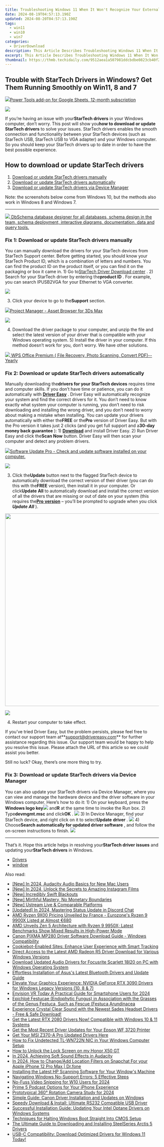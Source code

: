 ```yaml
---
title: Troubleshooting Windows 11 When It Won't Recognize Your External Hardware
date: 2024-08-19T04:57:13.190Z
updated: 2024-08-20T04:57:13.190Z
tags:
  - win11
  - win10
  - win7
categories:
  - DriverDownload
description: This Article Describes Troubleshooting Windows 11 When It Won't Recognize Your External Hardware
excerpt: This Article Describes Troubleshooting Windows 11 When It Won't Recognize Your External Hardware
thumbnail: https://thmb.techidaily.com/9512aea1a507981ddcbdbe0823cb40f28338d2e0f0685c6e003300aac2dc1534.jpg
---
```


## Trouble with StarTech Drivers in Windows? Get Them Running Smoothly on Win11, 8 and 7

<!-- affiliate ads begin -->
<a href="https://secure.2checkout.com/order/checkout.php?PRODS=4721564&QTY=1&AFFILIATE=108875&CART=1"><img src="https://secure.avangate.com/images/merchant/c14a8df1e1b4d5297e9cb30cb34d5a00/products/copy_power-tools-48.png" border="0">Power Tools add-on for Google Sheets, 12-month subscription</a>
<!-- affiliate ads end -->
![](https://images.drivereasy.com/wp-content/uploads/2018/07/img_5b4eac40299cf.jpg)

 If you’re having an issue with your**StarTech drivers** in your Windows computer, don’t worry. This post will show you**how to download or update StarTech drivers** to solve your issues.  StarTech drivers enables the smooth connection and functionality between your StarTech devices (such as StarTech USB, StarTech USB to VGA adapter) and your Windows computer. So you should keep your StarTech drivers up to date in order to have the best possible experience.

## How to download or update StarTech drivers

1. [Download or update StarTech drivers manually](https://tools.techidaily.com/drivereasy/download/)
2. [Download or update StarTech drivers automatically](https://tools.techidaily.com/drivereasy/download/)
3. [Download or update StarTech drivers via Device Manager](https://tools.techidaily.com/drivereasy/download/)

 Note: the screenshots below come from Windows 10, but the methods also work in Windows 8 and Windows 7.

---

<!-- affiliate ads begin -->
<a href="https://shop.dbschema.com/order/checkout.php?PRODS=19867419&QTY=1&AFFILIATE=108875&CART=1"> <img src="https://secure.avangate.com/images/merchant/176b22bab4e94a28619ca2433b2ef241/products/1_icon256.png" border="0">
DbSchema database designer for all databases, schema design in the team, schema deployment, interactive diagrams, documentation, data and query tools. </a>
<!-- affiliate ads end -->
###  Fix 1: Download or update StarTech drivers manually

 You can manually download the drivers for your StarTech devices from StarTech Support center.  Before getting started, you should know your StarTech Product ID, which is a combination of letters and numbers. You can find the product ID on the product itself, or you can find it on the packaging or box it came in.  1) Go to[StarTech Driver Download center](https://www.startech.com/support/) .  2) Search for your StarTech driver by entering the**product ID** . For example, you can search  IPUSB2VGA for your Ethernet to VGA converter.

![](https://images.drivereasy.com/wp-content/uploads/2018/07/img_5b4ead386f0f2.jpg)

 3) Click your device to go to the**Support** section.

<!-- affiliate ads begin -->
<a href="https://secure.2checkout.com/order/checkout.php?PRODS=4709458&QTY=1&AFFILIATE=108875&CART=1"><img src="https://3d-kstudio.com/wp-content/uploads/2019/10/Project-Manager-version-3-1600x900-768x419.jpg" border="0">Project Manager - Asset Browser for 3Ds Max</a>
<!-- affiliate ads end -->
![](https://images.drivereasy.com/wp-content/uploads/2018/07/img_5b4ead6da6886.jpg)

 4) Download the driver package to your computer, and unzip the file and select the latest version of your driver that is compatible with your Windows operating system. 5) Install the driver in your computer.  If this method doesn’t work for you, don’t worry. We have other solutions.

<!-- affiliate ads begin -->
<a href="https://secure.2checkout.com/order/checkout.php?PRODS=38729081&QTY=1&AFFILIATE=108875&CART=1"><img src="https://website-prod.cache.wpscdn.com/img/wps-office-pdf-editor-1x.890dbda.png" border="0">
WPS Office Premium ( File Recovery, Photo Scanning, Convert PDF)--Yearly</a>
<!-- affiliate ads end -->
### Fix 2: Download or update StarTech drivers automatically

 Manually downloading the**drivers for your StarTech devices** requires time and computer skills. If you don’t have time or patience, you can do it automatically with **[Driver Easy](https://tools.techidaily.com/drivereasy/download/)**  .  Driver Easy will automatically recognize your system and find the correct drivers for it. You don’t need to know exactly what system your computer is running, you don’t need to risk downloading and installing the wrong driver, and you don’t need to worry about making a mistake when installing.  You can update your drivers automatically with either the**FREE** or the**Pro** version of Driver Easy. But with the Pro version it takes just 2 clicks (and you get full support and a**30-day money back guarantee** ):  1) **[Download](https://tools.techidaily.com/drivereasy/download/)**  and install Driver Easy.  2) Run Driver Easy and click the**Scan Now** button. Driver Easy will then scan your computer and detect any problem drivers.

<!-- affiliate ads begin -->
<a href="https://order.glarysoft.com/order/checkout.php?PRODS=4691139&QTY=1&AFFILIATE=108875&CART=1"><img src="https://secure.avangate.com/images/merchant/6734fa703f6633ab896eecbdfad8953a/products/SU-200-1.png" border="0">Software Update Pro - Check and update software installed on your computer. </a>
<!-- affiliate ads end -->
![](https://images.drivereasy.com/wp-content/uploads/2018/07/img_5b4eaf44ca031.jpg)

 3) Click the**Update** button next to the flagged StarTech device to automatically download the correct version of their driver (you can do this with the**FREE** version), then install it in your computer.  Or click**Update** **All** to automatically download and install the correct version of all the drivers that are missing or out of date on your system (this requires the[**Pro** **version**](https://tools.techidaily.com/drivereasy/download/) – you’ll be prompted to upgrade when you click **_Update All_** ).

<!-- affiliate ads begin -->
<a href="https://versadesk.pxf.io/c/5597632/1892107/21290" target="_top" id="1892107"><img src="//a.impactradius-go.com/display-ad/21290-1892107" border="0" alt="" width="1200" height="628"/></a><img height="0" width="0" src="https://imp.pxf.io/i/5597632/1892107/21290" style="position:absolute;visibility:hidden;" border="0" />
<!-- affiliate ads end -->
![](https://images.drivereasy.com/wp-content/uploads/2018/07/img_5b4eb1053ba58.jpg)

4) Restart your computer to take effect.

 If you’ve tried Driver Easy, but the problem persists, please feel free to contact our support team at**<support@drivereasy.com>** for further assistance regarding this issue. Our support team would be happy to help you resolve this issue. Please attach the URL of this article so we could assist you better.

  Still no luck? Okay, there’s one more thing to try.

### Fix 3: Download or update StarTech drivers via Device Manager

 You can also update your StarTech drivers via Device Manager, where you can view and manage the hardware device and the driver software in your Windows computer. Here’s how to do it:  1) On your keyboard, press the **Windows logo key![](https://images.drivereasy.com/wp-content/uploads/2017/09/img_59b0b16974940.png)**  and**R** at the same time to invoke the Run box.  2) Type**devmgmt.msc** and click**OK** . ![](https://images.drivereasy.com/wp-content/uploads/2018/06/img_5b1f85504ee6f.jpg)  3) In Device Manager, find your StarTech device, and right click on it to select**Update** **driver** . ![](https://images.drivereasy.com/wp-content/uploads/2018/06/img_5b17a789b323b.png)  4) Choose**Search automatically for updated driver software** , and follow the on-screen instructions to finish. ![](https://images.drivereasy.com/wp-content/uploads/2018/07/img_5b42dc1c9e9af.png)

---

 That’s it. Hope this article helps in resolving your**StarTech driver issues** and updating your**StarTech drivers** in Windows.

* [Drivers](https://tools.techidaily.com/drivereasy/download/)
* [window](https://tools.techidaily.com/drivereasy/download/)

<ins class="adsbygoogle"
     style="display:block"
     data-ad-format="autorelaxed"
     data-ad-client="ca-pub-7571918770474297"
     data-ad-slot="1223367746"></ins>



<ins class="adsbygoogle"
     style="display:block"
     data-ad-client="ca-pub-7571918770474297"
     data-ad-slot="8358498916"
     data-ad-format="auto"
     data-full-width-responsive="true"></ins>

<span class="atpl-alsoreadstyle">Also read:</span>
<div><ul>
<li><a href="https://video-capture.techidaily.com/new-in-2024-audacity-audio-basics-for-new-mac-users/"><u>[New] In 2024, Audacity Audio Basics for New Mac Users</u></a></li>
<li><a href="https://instagram-clips.techidaily.com/new-in-2024-unlock-the-secrets-to-amazing-instagram-films/"><u>[New] In 2024, Unlock the Secrets to Amazing Instagram Films</u></a></li>
<li><a href="https://some-techniques.techidaily.com/new-incredibly-swift-blackouts/"><u>[New] Incredibly Swift Blackouts</u></a></li>
<li><a href="https://fox-glue.techidaily.com/new-mirthful-mastery-no-monetary-boundaries/"><u>[New] Mirthful Mastery, No Monetary Boundaries</u></a></li>
<li><a href="https://some-guidance.techidaily.com/new-ustream-live-and-comparable-platforms/"><u>[New] Ustream Live & Comparable Platforms</u></a></li>
<li><a href="https://discord-videos.techidaily.com/updated-in-2024-mastering-status-update-in-discord-chat/"><u>[Updated] In 2024, Mastering Status Update in Discord Chat</u></a></li>
<li><a href="https://hardware-updates.techidaily.com/amd-ryzen-9x00-pricing-unveiled-by-france-eurozones-ryzen-9-9900x-listed-at-almost-680/"><u>AMD Ryzen 9X00 Pricing Unveiled by France - Eurozone's Ryzen 9 9900X Listed at Almost €680</u></a></li>
<li><a href="https://hardware-updates.techidaily.com/amd-unveils-zen-5-architecture-with-ryzen-9-9950x-latest-benchmarks-show-mixed-results-in-high-power-mode/"><u>AMD Unveils Zen 5 Architecture with Ryzen 9 9950X; Latest Benchmarks Show Mixed Results in High-Power Mode</u></a></li>
<li><a href="https://hardware-updates.techidaily.com/canon-pixma-mp280-driver-software-download-guide-windows-compatibility/"><u>Canon PIXMA MP280 Driver Software Download Guide - Windows Compatibility</u></a></li>
<li><a href="https://data-safeguard.techidaily.com/cookiebot-enabled-sites-enhance-user-experience-with-smart-tracking/"><u>Cookiebot-Enabled Sites: Enhance User Experience with Smart Tracking</u></a></li>
<li><a href="https://hardware-updates.techidaily.com/direct-access-to-the-latest-amd-radeon-r5-driver-download-for-various-windows-versions/"><u>Direct Access to the Latest AMD Radeon R5 Driver Download for Various Windows Versions</u></a></li>
<li><a href="https://hardware-updates.techidaily.com/download-updated-audio-drivers-for-focusrite-scarlett-18i20-on-pc-with-windows-operating-system/"><u>Download Updated Audio Drivers for Focusrite Scarlett 18I20 on PC with Windows Operating System</u></a></li>
<li><a href="https://hardware-updates.techidaily.com/effortless-installation-of-asuss-latest-bluetooth-drivers-and-update-guide/"><u>Effortless Installation of Asus's Latest Bluetooth Drivers and Update Guide</u></a></li>
<li><a href="https://hardware-updates.techidaily.com/elevate-your-graphics-experience-nvidia-geforce-rtx-3090-drivers-for-windows-legacy-versions-10-8-and-7/"><u>Elevate Your Graphics Experience: NVIDIA GeForce RTX 3090 Drivers for Windows Legacy Versions (10, 8 & 7)</u></a></li>
<li><a href="https://fox-access.techidaily.com/envision-vr-today-a-practical-guide-for-smartphone-users-for-2024/"><u>Envision VR Today  A Practical Guide for Smartphone Users for 2024</u></a></li>
<li><a href="https://hardware-updates.techidaily.com/epichloe-festucae-endophytic-fungus-in-association-with-the-grasses-of-the-genus-festuca-such-as-fescue-festuca-arundinacea/"><u>Epichloë Festucae (Endophytic Fungus) in Association with the Grasses of the Genus Festuca, Such as Fescue (Festuca Arundinacea</u></a></li>
<li><a href="https://hardware-updates.techidaily.com/experience-crystal-clear-sound-with-the-newest-sades-headset-drivers-free-and-safe-download/"><u>Experience Crystal Clear Sound with the Newest Sades Headset Drivers - Free & Safe Download!</u></a></li>
<li><a href="https://hardware-updates.techidaily.com/get-the-latest-rtx-2080-drivers-now-compatible-with-windows-10-and-11-systems/"><u>Get the Latest RTX 2080 Drivers Now! Compatible with Windows 10 & 11 Systems</u></a></li>
<li><a href="https://hardware-updates.techidaily.com/get-the-most-recent-driver-updates-for-your-epson-wf-3720-printer/"><u>Get the Most Recent Driver Updates for Your Epson WF 3720 Printer</u></a></li>
<li><a href="https://hardware-updates.techidaily.com/get-your-msi-z370-a-pro-updated-drivers-here/"><u>Get Your MSI Z370-A Pro Updated Drivers Here</u></a></li>
<li><a href="https://hardware-updates.techidaily.com/how-to-fix-undetected-tl-wn722n-nic-in-your-windows-computer-setup/"><u>How to Fix Undetected TL-WN722N NIC in Your Windows Computer Setup</u></a></li>
<li><a href="https://review-topics.techidaily.com/how-to-unlock-the-lock-screen-on-my-honor-x50-gt-by-drfone-android-unlock-android-unlock/"><u>How to Unlock the Lock Screen on my Honor X50 GT</u></a></li>
<li><a href="https://extra-hints.techidaily.com/in-2024-achieving-soft-sound-effects-in-audacity/"><u>In 2024, Achieving Soft Sound Effects in Audacity</u></a></li>
<li><a href="https://location-social.techidaily.com/in-2024-how-to-changeadd-location-filters-on-snapchat-for-your-apple-iphone-12-pro-max-drfone-by-drfone-virtual-ios/"><u>In 2024, How to Change/Add Location Filters on Snapchat For your Apple iPhone 12 Pro Max | Dr.fone</u></a></li>
<li><a href="https://hardware-updates.techidaily.com/installing-the-latest-hp-scanning-software-for-your-windows-machine/"><u>Installing the Latest HP Scanning Software for Your Window's Machine</u></a></li>
<li><a href="https://win11.techidaily.com/navigating-windows-no-support-errors-5-effective-steps/"><u>Navigating Windows No-Support Errors: 5 Effective Steps</u></a></li>
<li><a href="https://on-screen-recording.techidaily.com/no-fuss-video-snipping-for-w10-users-for-2024/"><u>No-Fuss Video Snipping for W10 Users for 2024</u></a></li>
<li><a href="https://extra-resources.techidaily.com/prime-5-podcast-options-for-your-iphone-experience/"><u>Prime 5 Podcast Options for Your iPhone Experience</u></a></li>
<li><a href="https://extra-approaches.techidaily.com/prototypical-360-rotation-camera-study-for-2024/"><u>Prototypical 360° Rotation Camera Study for 2024</u></a></li>
<li><a href="https://hardware-updates.techidaily.com/simple-guide-canon-driver-installation-and-updates-on-windows/"><u>Simple Guide: Canon Driver Installation and Updates on Windows</u></a></li>
<li><a href="https://hardware-updates.techidaily.com/speedy-download-and-install-ultimate-rs232-compatible-usb-driver/"><u>Speedy Download & Install: Ultimate RS232 Compatible USB Driver</u></a></li>
<li><a href="https://hardware-updates.techidaily.com/successful-installation-guide-updating-your-intel-optane-drivers-on-windows-systems/"><u>Successful Installation Guide: Updating Your Intel Optane Drivers on Windows Systems</u></a></li>
<li><a href="https://win11.techidaily.com/techniques-for-halting-windows-boot-straight-into-cmos-setup/"><u>Techniques for Halting Windows Boot Straight Into CMOS Setup</u></a></li>
<li><a href="https://hardware-updates.techidaily.com/the-ultimate-guide-to-downloading-and-installing-steelseries-arctis-5-drivers/"><u>The Ultimate Guide to Downloading and Installing SteelSeries Arctis 5 Drivers</u></a></li>
<li><a href="https://hardware-updates.techidaily.com/usb-c-compatibility-download-optimized-drivers-for-windows-11-today/"><u>USB-C Compatibility: Download Optimized Drivers for Windows 11 Today!</u></a></li>
</ul></div>
